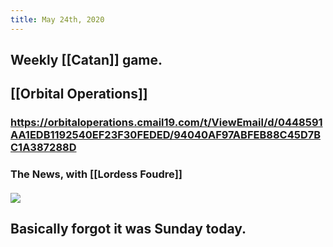 ```yaml
---
title: May 24th, 2020
---
```


## Weekly [[Catan]] game.

## [[Orbital Operations]]
### https://orbitaloperations.cmail19.com/t/ViewEmail/d/0448591AA1EDB1192540EF23F30FEDED/94040AF97ABFEB88C45D7BC1A387288D

### The News, with [[Lordess Foudre]]
#### ![](https://i8.createsend1.com/ei/d/33/C70/B45/233324/csfinal/nevergetsold-9900000000079e3c.jpg)

#### 

## Basically forgot it was Sunday today.

